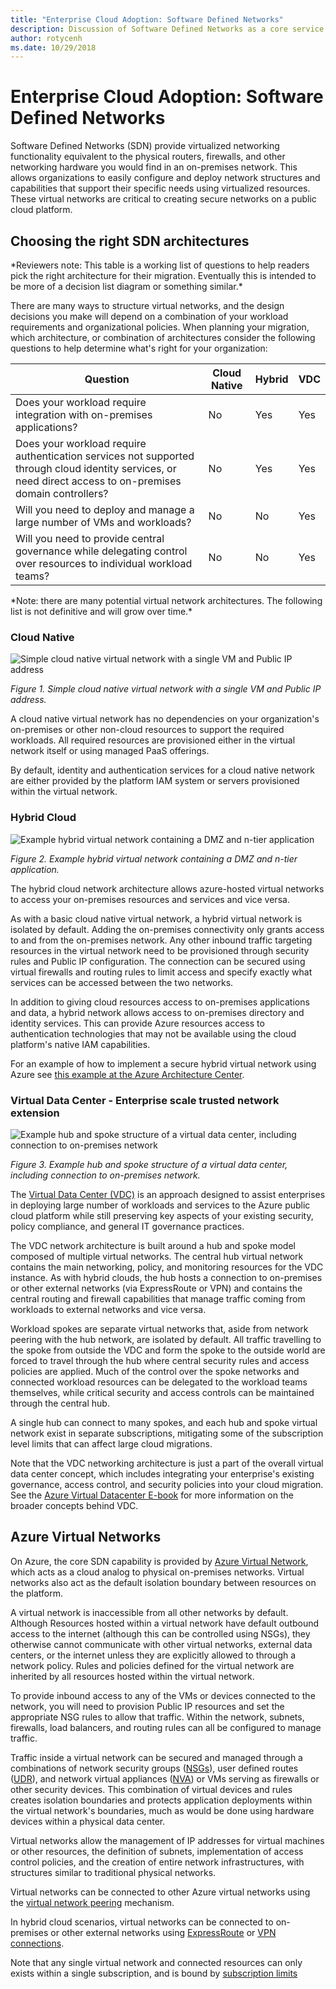 ```yaml
---
title: "Enterprise Cloud Adoption: Software Defined Networks" 
description: Discussion of Software Defined Networks as a core service in Azure migrations
author: rotycenh
ms.date: 10/29/2018
---
```


# Enterprise Cloud Adoption: Software Defined Networks

Software Defined Networks (SDN) provide virtualized networking functionality equivalent to the physical routers, firewalls, and other networking hardware you would find in an on-premises network. This allows organizations to easily configure and deploy network structures and capabilities that support their specific needs using virtualized resources. These virtual networks are critical to creating secure networks on a public cloud platform.

## Choosing the right SDN architectures

\*Reviewers note: This table is a working list of questions to help readers pick
the right architecture for their migration. Eventually this is intended to be
more of a decision list diagram or something similar.\*

There are many ways to structure virtual networks, and the design decisions you
make will depend on a combination of your workload requirements and organizational policies. When planning
your migration, which architecture, or combination of architectures consider the
following questions to help determine what's right for your organization:

| Question                                                                                                                                                   | Cloud Native | Hybrid | VDC |
|------------------------------------------------------------------------------------------------------------------------------------------------------------|--------------|--------|-----|
| Does your workload require integration with on-premises applications?                                                                                      | No           | Yes    | Yes |
| Does your workload require authentication services not supported through cloud identity services, or need direct access to on-premises domain controllers? | No           | Yes    | Yes |
| Will you need to deploy and manage a large number of VMs and workloads?                                                                                    | No           | No     | Yes |
| Will you need to provide central governance while delegating control over resources to individual workload teams?                                          | No           | No     | Yes |

\*Note: there are many potential virtual network architectures. The following
list is not definitive and will grow over time.\*

### Cloud Native

![Simple cloud native virtual network with a single VM and Public IP
address](../_images/infra-sdn-figure1.png)

*Figure 1. Simple cloud native virtual network with a single VM and Public IP
address.*

A cloud native virtual network has no dependencies on your organization's
on-premises or other non-cloud resources to support the required workloads. All
required resources are provisioned either in the virtual network itself or using
managed PaaS offerings.

By default, identity and authentication services for a cloud native network are
either provided by the platform IAM system or servers provisioned within the
virtual network.

### Hybrid Cloud

![Example hybrid virtual network containing a DMZ and n-tier
application](../_images/infra-sdn-figure2.png)

*Figure 2. Example hybrid virtual network containing a DMZ and n-tier
application.*

The hybrid cloud network architecture allows azure-hosted virtual networks to
access your on-premises resources and services and vice versa. 

As with a basic cloud native virtual network, a hybrid virtual network is
isolated by default. Adding the on-premises connectivity only grants access to
and from the on-premises network. Any other inbound traffic targeting resources
in the virtual network need to be provisioned through security rules and Public IP configuration.
The connection can be secured using virtual firewalls and routing rules to limit
access and specify exactly what services can be accessed between the two
networks.

In addition to giving cloud resources access to on-premises applications and
data, a hybrid network allows access to on-premises directory and identity
services. This can provide Azure resources access to authentication technologies
that may not be available using the cloud platform's native IAM capabilities.

For an example of how to implement a secure hybrid virtual network using Azure see [this
example at the Azure Architecture
Center](https://docs.microsoft.com/en-us/azure/architecture/reference-architectures/dmz/secure-vnet-hybrid).

### Virtual Data Center - Enterprise scale trusted network extension

![Example hub and spoke structure of a virtual data center, including
connection to on-premises network](../_images/infra-sdn-figure3.png)

*Figure 3. Example hub and spoke structure of a virtual data center, including
connection to on-premises network.*

The [Virtual Data Center
(VDC)](https://docs.microsoft.com/en-us/azure/architecture/vdc/) is an approach
designed to assist enterprises in deploying large number of workloads and
services to the Azure public cloud platform while still preserving key aspects
of your existing security, policy compliance, and general IT governance
practices.

The VDC network architecture is built around a hub and spoke model composed of
multiple virtual networks. The central hub virtual network contains the main
networking, policy, and monitoring resources for the VDC instance. As with
hybrid clouds, the hub hosts a connection to on-premises or other external
networks (via ExpressRoute or VPN) and contains the central routing and firewall
capabilities that manage traffic coming from workloads to external networks and
vice versa.

Workload spokes are separate virtual networks that, aside from network peering
with the hub network, are isolated by default. All traffic travelling to the
spoke from outside the VDC and form the spoke to the outside world are forced to
travel through the hub where central security rules and access policies are
applied. Much of the control over the spoke networks and connected workload
resources can be delegated to the workload teams themselves, while critical
security and access controls can be maintained through the central hub.

A single hub can connect to many spokes, and each hub and spoke virtual network
exist in separate subscriptions, mitigating some of the subscription level
limits that can affect large cloud migrations.

Note that the VDC networking architecture is just a part of the overall virtual
data center concept, which includes integrating your enterprise's existing
governance, access control, and security policies into your cloud migration. See
the [Azure Virtual Datacenter
E-book](https://azure.microsoft.com/en-us/resources/azure-virtual-datacenter/)
for more information on the broader concepts behind VDC.

## Azure Virtual Networks

On Azure, the core SDN capability is provided by [Azure Virtual
Network](https://docs.microsoft.com/en-us/azure/virtual-network/virtual-networks-overview),
which acts as a cloud analog to physical on-premises networks. Virtual networks
also act as the default isolation boundary between resources on the platform.

A virtual network is inaccessible from all other networks by default. Although Resources
hosted within a virtual network have default outbound access to the internet (although this can be controlled using NSGs), they otherwise cannot communicate with other virtual networks,
external data centers, or the internet unless they are explicitly allowed to
through a network policy. Rules and policies defined for the virtual network are
inherited by all resources hosted within the virtual network.

To provide inbound access to any of the VMs or devices connected to the network,
you will need to provision Public IP resources and set the appropriate NSG rules
to allow that traffic. Within the network, subnets, firewalls, load balancers,
and routing rules can all be configured to manage traffic.

Traffic inside a virtual network can be secured and managed through a
combinations of network security groups
([NSGs](https://docs.microsoft.com/en-us/azure/virtual-network/security-overview)),
user defined routes
([UDR](https://docs.microsoft.com/en-us/azure/virtual-network/virtual-networks-udr-overview)),
and network virtual appliances
([NVA](https://azure.microsoft.com/en-us/solutions/network-appliances/)) or VMs
serving as firewalls or other security devices. This combination of virtual
devices and rules creates isolation boundaries and protects application
deployments within the virtual network's boundaries, much as would be done using
hardware devices within a physical data center.

Virtual networks allow the management of IP addresses for virtual machines or other
resources, the definition of subnets, implementation of access control policies,
and the creation of entire network infrastructures, with structures similar to traditional physical networks.

Virtual networks can be connected to other Azure virtual networks using the
[virtual network
peering](https://docs.microsoft.com/en-us/azure/virtual-network/virtual-network-peering-overview)
mechanism.

In hybrid cloud scenarios, virtual networks can  be connected to on-premises or other external networks
using [ExpressRoute](https://azure.microsoft.com/en-us/services/expressroute/)
or [VPN connections](https://azure.microsoft.com/en-us/services/vpn-gateway/).

Note that any single virtual network and connected resources can only exists
within a single subscription, and is bound by [subscription
limits](https://docs.microsoft.com/en-us/azure/azure-subscription-service-limits)